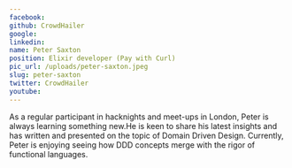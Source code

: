 ```yaml
---
facebook: 
github: CrowdHailer
google: 
linkedin: 
name: Peter Saxton
position: Elixir developer (Pay with Curl)
pic_url: /uploads/peter-saxton.jpeg
slug: peter-saxton
twitter: CrowdHailer
youtube: 
---
```

<p>As a regular participant in hacknights and meet-ups in London, Peter is always learning something new.He is keen to share his latest insights and has written and presented on the topic of Domain Driven Design. Currently, Peter is enjoying seeing how DDD concepts merge with the rigor of functional languages.</p>
